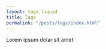 ```yaml
---
layout: tags.liquid
title: Tags
permalink: "/posts/tags/index.html"
---
```

Lorem ipsum dolar sit amet